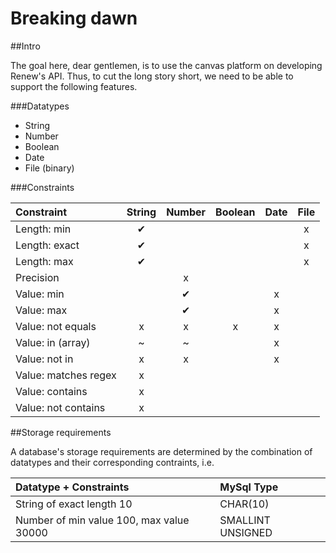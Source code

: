 ﻿# Breaking dawn

##Intro

The goal here, dear gentlemen, is to use the canvas platform on developing Renew's API. Thus, to cut the long story short, we need to be able to support the following features.

###Datatypes

* String
* Number
* Boolean
* Date
* File (binary)

###Constraints

Constraint            | String | Number | Boolean | Date | File
:------------------- | :----: | :----: | :-----: | :--: | :--: 
Length: min          | ✔      |        |         |      | x
Length: exact        | ✔      |        |         |      | x
Length: max          | ✔      |        |         |      | x
Precision            |        | x      |         |      |  
Value: min           |        | ✔      |         | x    |  
Value: max           |        | ✔      |         | x    |
Value: not equals    | x      | x      | x       | x    |  
Value: in (array)    | ~      | ~      |         | x    |  
Value: not in        | x      | x      |         | x    |  
Value: matches regex | x      |        |         |      |  
Value: contains      | x      |        |         |      |  
Value: not contains  | x      |        |         |      |  

##Storage requirements

A database's storage requirements are determined by the combination of datatypes and their corresponding contraints, i.e.

Datatype + Constraints                     | MySql Type
:----------------------------------------- | :------------------
String of exact length 10                  | CHAR(10)
Number of min value 100, max value 30000   | SMALLINT UNSIGNED
